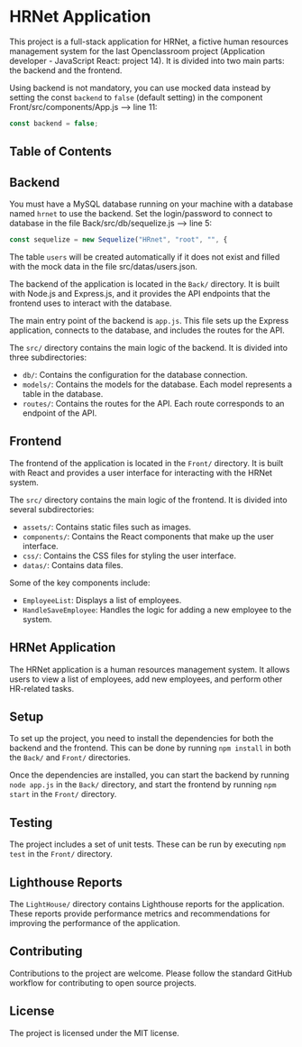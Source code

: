 # HRNet Application

This project is a full-stack application for HRNet, a fictive human resources management system for the last Openclassroom project (Application developer - JavaScript React: project 14). It is divided into two main parts: the backend and the frontend.

Using backend is not mandatory, you can use mocked data instead by setting the const `backend` to `false` (default setting) in the component Front/src/components/App.js --> line 11:

```jsx
const backend = false;
```

## Table of Contents

## Backend

You must have a MySQL database running on your machine with a database named `hrnet` to use the backend.
Set the login/password to connect to database in the file Back/src/db/sequelize.js --> line 5:

```jsx
const sequelize = new Sequelize("HRnet", "root", "", {
```

The table `users` will be created automatically if it does not exist and filled with the mock data in the file src/datas/users.json.

The backend of the application is located in the `Back/` directory. It is built with Node.js and Express.js, and it provides the API endpoints that the frontend uses to interact with the database.

The main entry point of the backend is `app.js`. This file sets up the Express application, connects to the database, and includes the routes for the API.

The `src/` directory contains the main logic of the backend. It is divided into three subdirectories:

- `db/`: Contains the configuration for the database connection.
- `models/`: Contains the models for the database. Each model represents a table in the database.
- `routes/`: Contains the routes for the API. Each route corresponds to an endpoint of the API.

## Frontend

The frontend of the application is located in the `Front/` directory. It is built with React and provides a user interface for interacting with the HRNet system.

The `src/` directory contains the main logic of the frontend. It is divided into several subdirectories:

- `assets/`: Contains static files such as images.
- `components/`: Contains the React components that make up the user interface.
- `css/`: Contains the CSS files for styling the user interface.
- `datas/`: Contains data files.

Some of the key components include:

- `EmployeeList`: Displays a list of employees.
- `HandleSaveEmployee`: Handles the logic for adding a new employee to the system.

## HRNet Application

The HRNet application is a human resources management system. It allows users to view a list of employees, add new employees, and perform other HR-related tasks.

## Setup

To set up the project, you need to install the dependencies for both the backend and the frontend. This can be done by running `npm install` in both the `Back/` and `Front/` directories.

Once the dependencies are installed, you can start the backend by running `node app.js` in the `Back/` directory, and start the frontend by running `npm start` in the `Front/` directory.

## Testing

The project includes a set of unit tests. These can be run by executing `npm test` in the `Front/` directory.

## Lighthouse Reports

The `LightHouse/` directory contains Lighthouse reports for the application. These reports provide performance metrics and recommendations for improving the performance of the application.

## Contributing

Contributions to the project are welcome. Please follow the standard GitHub workflow for contributing to open source projects.

## License

The project is licensed under the MIT license.
